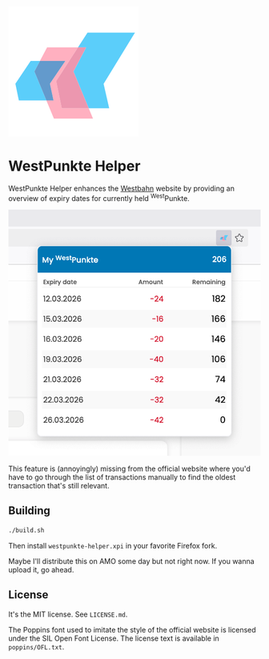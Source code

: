 ![The logo used by Westbahn before September 2025 with the colors replaced to resemble the trans flag](./trans-westbahn.svg)

# WestPunkte Helper

WestPunkte Helper enhances the [Westbahn](https://westbahn.at) website by providing an overview of expiry dates for currently held <sup>West</sup>Punkte.

![A dropdown in a browser's address bar showing a table. The table has three columns: "Expiry date", "Amount", and "Remaining". It displays a list of expiring WestPunkte in the user's account.](./screenshot.png)

This feature is (annoyingly) missing from the official website where you'd have to go through the list of transactions manually to find the oldest transaction that's still relevant.

## Building

```sh
./build.sh
```

Then install `westpunkte-helper.xpi` in your favorite Firefox fork.

Maybe I'll distribute this on AMO some day but not right now. If you wanna upload it, go ahead.

## License

It's the MIT license. See `LICENSE.md`.

The Poppins font used to imitate the style of the official website is licensed under the SIL Open Font License. The license text is available in `poppins/OFL.txt`.
